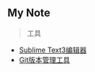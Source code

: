 My Note
-------- 
> 工具

- [Sublime Text3编辑器](Sublime_Text3编辑器/Sublime_Text3编辑器.md)
- [Git版本管理工具](Git版本管理工具/Git版本管理工具.md)